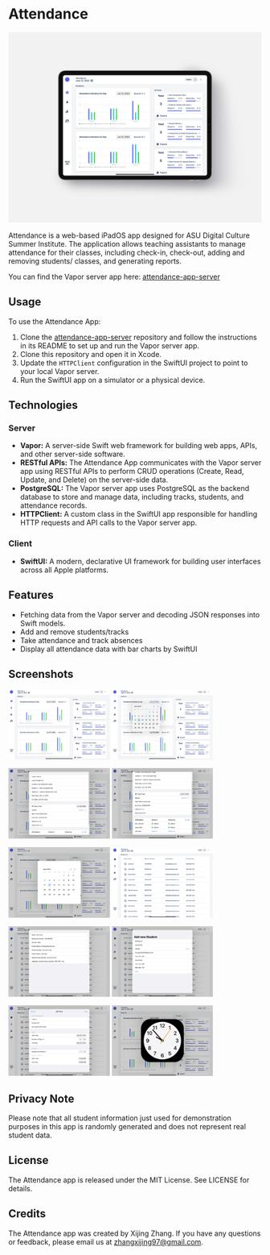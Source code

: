 # Attendance
![alt text](https://github.com/zhangxijing97/Attendance/blob/main/Screenshots%20Version%201.41/Attendance.png)

Attendance is a web-based iPadOS app designed for ASU Digital Culture Summer Institute. The application allows teaching assistants to manage attendance for their classes, including check-in, check-out, adding and removing students/ classes, and generating reports.

You can find the Vapor server app here: [attendance-app-server](https://github.com/zhangxijing97/attendance-app-server)

## Usage

To use the Attendance App:

1. Clone the [attendance-app-server](https://github.com/zhangxijing97/attendance-app-server) repository and follow the instructions in its README to set up and run the Vapor server app.
2. Clone this repository and open it in Xcode.
3. Update the `HTTPClient` configuration in the SwiftUI project to point to your local Vapor server.
4. Run the SwiftUI app on a simulator or a physical device.

## Technologies

### Server
- **Vapor:** A server-side Swift web framework for building web apps, APIs, and other server-side software.
- **RESTful APIs:** The Attendance App communicates with the Vapor server app using RESTful APIs to perform CRUD operations (Create, Read, Update, and Delete) on the server-side data.
- **PostgreSQL:** The Vapor server app uses PostgreSQL as the backend database to store and manage data, including tracks, students, and attendance records.
- **HTTPClient:** A custom class in the SwiftUI app responsible for handling HTTP requests and API calls to the Vapor server app.

### Client
- **SwiftUI:** A modern, declarative UI framework for building user interfaces across all Apple platforms.

## Features

- Fetching data from the Vapor server and decoding JSON responses into Swift models.
- Add and remove students/tracks
- Take attendance and track absences
- Display all attendance data with bar charts by SwiftUI

## Screenshots

<p float="left">
   <img src="https://github.com/zhangxijing97/Attendance/blob/main/Screenshots%20Version%201.41/IMG_0110.PNG" width=40% height=40%>  
   <img src="https://github.com/zhangxijing97/Attendance/blob/main/Screenshots%20Version%201.41/IMG_0111.PNG" width=40% height=40%>
</p>

<p float="left">
   <img src="https://github.com/zhangxijing97/Attendance/blob/main/Screenshots%20Version%201.41/IMG_0112.PNG" width=40% height=40%>
   <img src="https://github.com/zhangxijing97/Attendance/blob/main/Screenshots%20Version%201.41/IMG_0113.PNG" width=40% height=40%>
</p>

<p float="left">
   <img src="https://github.com/zhangxijing97/Attendance/blob/main/Screenshots%20Version%201.41/IMG_0114.PNG" width=40% height=40%>
   <img src="https://github.com/zhangxijing97/Attendance/blob/main/Screenshots%20Version%201.41/IMG_0115.PNG" width=40% height=40%>
</p>

<p float="left">
   <img src="https://github.com/zhangxijing97/Attendance/blob/main/Screenshots%20Version%201.41/IMG_0116.PNG" width=40% height=40%>
   <img src="https://github.com/zhangxijing97/Attendance/blob/main/Screenshots%20Version%201.41/IMG_0117.PNG" width=40% height=40%>
</p>

<p float="left">
   <img src="https://github.com/zhangxijing97/Attendance/blob/main/Screenshots%20Version%201.41/IMG_0118.PNG" width=40% height=40%>
   <img src="https://github.com/zhangxijing97/Attendance/blob/main/Screenshots%20Version%201.41/IMG_0119.PNG" width=40% height=40%>
</p>

## Privacy Note

Please note that all student information just used for demonstration purposes in this app is randomly generated and does not represent real student data.

## License

The Attendance app is released under the MIT License. See LICENSE for details.

## Credits

The Attendance app was created by Xijing Zhang. If you have any questions or feedback, please email us at zhangxijing97@gmail.com.
